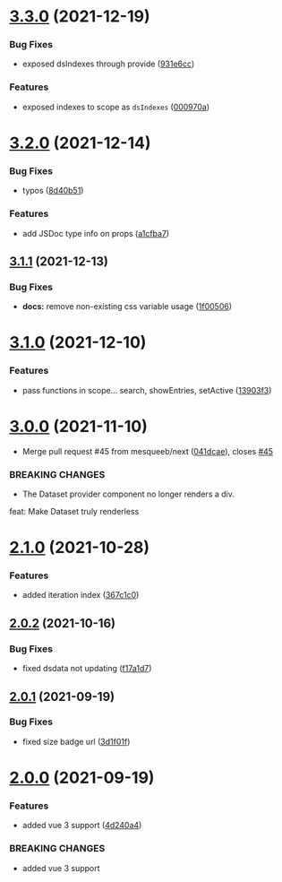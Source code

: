 # [3.3.0](https://github.com/kouts/vue-dataset/compare/v3.2.0...v3.3.0) (2021-12-19)


### Bug Fixes

* exposed dsIndexes through provide ([931e6cc](https://github.com/kouts/vue-dataset/commit/931e6cc01a974492ea97be0a6dd00cbc34f0fe93))


### Features

* exposed indexes to scope as `dsIndexes` ([000970a](https://github.com/kouts/vue-dataset/commit/000970a248c803895c20dbeb597f3fff2cf5c9b2))

# [3.2.0](https://github.com/kouts/vue-dataset/compare/v3.1.1...v3.2.0) (2021-12-14)


### Bug Fixes

* typos ([8d40b51](https://github.com/kouts/vue-dataset/commit/8d40b5178c235110c73f8b10e53f1bf5d760e2f8))


### Features

* add JSDoc type info on props ([a1cfba7](https://github.com/kouts/vue-dataset/commit/a1cfba7987ddcd2c579b229abb214ada44f8115d))

## [3.1.1](https://github.com/kouts/vue-dataset/compare/v3.1.0...v3.1.1) (2021-12-13)


### Bug Fixes

* **docs:** remove non-existing css variable usage ([1f00506](https://github.com/kouts/vue-dataset/commit/1f005064b442ba1bc9de49bede940a713342c34d))

# [3.1.0](https://github.com/kouts/vue-dataset/compare/v3.0.0...v3.1.0) (2021-12-10)


### Features

* pass functions in scope... search, showEntries, setActive ([13903f3](https://github.com/kouts/vue-dataset/commit/13903f379917ebf5cf4d67563fa22ce1896d806b))

# [3.0.0](https://github.com/kouts/vue-dataset/compare/v2.1.0...v3.0.0) (2021-11-10)


* Merge pull request #45 from mesqueeb/next ([041dcae](https://github.com/kouts/vue-dataset/commit/041dcae9da75057eb744f07abf82f5833058e1ba)), closes [#45](https://github.com/kouts/vue-dataset/issues/45)


### BREAKING CHANGES

* The Dataset provider component no longer renders a div.

feat: Make Dataset truly renderless

# [2.1.0](https://github.com/kouts/vue-dataset/compare/v2.0.2...v2.1.0) (2021-10-28)


### Features

* added iteration index ([367c1c0](https://github.com/kouts/vue-dataset/commit/367c1c0986cc954ea87ed06528ee5ae5f6b8441f))

## [2.0.2](https://github.com/kouts/vue-dataset/compare/v2.0.1...v2.0.2) (2021-10-16)


### Bug Fixes

* fixed dsdata not updating ([f17a1d7](https://github.com/kouts/vue-dataset/commit/f17a1d79ce6b6c3724c57b6936ed6524b8bd79ce))

## [2.0.1](https://github.com/kouts/vue-dataset/compare/v2.0.0...v2.0.1) (2021-09-19)


### Bug Fixes

* fixed size badge url ([3d1f01f](https://github.com/kouts/vue-dataset/commit/3d1f01f2675483adb26494096f3a602d831e097a))

# [2.0.0](https://github.com/kouts/vue-dataset/compare/v1.2.0...v2.0.0) (2021-09-19)


### Features

* added vue 3 support ([4d240a4](https://github.com/kouts/vue-dataset/commit/4d240a4782a9e4e9f087d91520935c41517075c2))


### BREAKING CHANGES

* added vue 3 support
